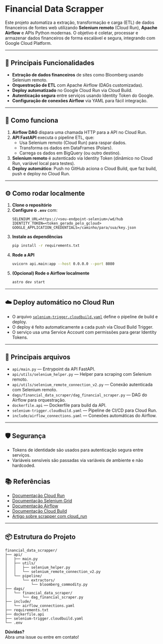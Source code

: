 # Financial Data Scrapper

Este projeto automatiza a extração, transformação e carga (ETL) de dados financeiros de fontes web utilizando **Selenium remoto** (Cloud Run), **Apache Airflow** e APIs Python modernas. O objetivo é coletar, processar e armazenar dados financeiros de forma escalável e segura, integrando com Google Cloud Platform.

---

## 🚀 Principais Funcionalidades

- **Extração de dados financeiros** de sites como Bloomberg usando Selenium remoto.
- **Orquestração de ETL** com Apache Airflow (DAGs customizadas).
- **Deploy automatizado** no Google Cloud Run via Cloud Build.
- **Autenticação segura** entre serviços usando Identity Token do Google.
- **Configuração de conexões Airflow** via YAML para fácil integração.

---

## 🧩 Como funciona

1. **Airflow DAG** dispara uma chamada HTTP para a API no Cloud Run.
2. **API FastAPI** executa o pipeline ETL, que:
   - Usa Selenium remoto (Cloud Run) para raspar dados.
   - Transforma os dados em DataFrames (Polars).
   - Carrega os dados em BigQuery (ou outro destino).
3. **Selenium remoto** é autenticado via Identity Token (dinâmico no Cloud Run, variável local para testes).
4. **Deploy automático**: Push no GitHub aciona o Cloud Build, que faz build, push e deploy no Cloud Run.

---

## ⚙️ Como rodar localmente

1. **Clone o repositório**
2. **Configure o `.env`** com:
   ```
   SELENIUM_URL=https://<seu-endpoint-selenium>/wd/hub
   IDENTITY_TOKEN=<token_gerado_pelo_gcloud>
   GOOGLE_APPLICATION_CREDENTIALS=/caminho/para/sua/key.json
   ```
3. **Instale as dependências**
   ```bash
   pip install -r requirements.txt
   ```
4. **Rode a API**
   ```bash
   uvicorn api.main:app --host 0.0.0.0 --port 8080
   ```
5. **(Opcional) Rode o Airflow localmente**
   ```bash
   astro dev start
   ```

---

## ☁️ Deploy automático no Cloud Run

- O arquivo [`selenium-trigger.cloudbuild.yaml`](selenium-trigger.cloudbuild.yaml) define o pipeline de build e deploy.
- O deploy é feito automaticamente a cada push via Cloud Build Trigger.
- O serviço usa uma Service Account com permissões para gerar Identity Tokens.

---

## 📝 Principais arquivos

- `api/main.py` — Entrypoint da API FastAPI.
- `api/utils/selenium_helper.py` — Helper para scraping com Selenium remoto.
- `api/utils/selenium_remote_connection_v2.py` — Conexão autenticada com Selenium remoto.
- `dags/financial_data_scraper/dag_financial_scraper.py` — DAG do Airflow para orquestração.
- `dockerfile.api` — Dockerfile para build da API.
- `selenium-trigger.cloudbuild.yaml` — Pipeline de CI/CD para Cloud Run.
- `include/airflow_connections.yaml` — Conexões automáticas do Airflow.

---

## 🛡️ Segurança

- Tokens de identidade são usados para autenticação segura entre serviços.
- Variáveis sensíveis são passadas via variáveis de ambiente e não hardcoded.

## 📚 Referências

- [Documentação Cloud Run](https://cloud.google.com/run/docs)
- [Documentação Selenium Grid](https://www.selenium.dev/documentation/grid/)
- [Documentação Airflow](https://airflow.apache.org/docs/)
- [Documentação Cloud Build](https://cloud.google.com/build/docs)
- [Artigo sobre scrapper com cloud_run](https://www.roelpeters.be/how-to-deploy-a-scraping-script-and-selenium-in-google-cloud-run/)

---

## 📦 Estrutura do Projeto

```
financial_data_scrapper/
├── api/
│   ├── main.py
│   ├── utils/
│   │   ├── selenium_helper.py
│   │   └── selenium_remote_connection_v2.py
│   └── pipeline/
│       └── extractors/
│           └── bloomberg_commodity.py
├── dags/
│   └── financial_data_scraper/
│       └── dag_financial_scraper.py
├── include/
│   └── airflow_connections.yaml
├── requirements.txt
├── dockerfile.api
├── selenium-trigger.cloudbuild.yaml
└── .env
```

**Dúvidas?**  
Abra uma issue ou entre em contato!

